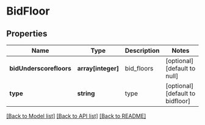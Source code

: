 # BidFloor

## Properties
Name | Type | Description | Notes
------------ | ------------- | ------------- | -------------
**bidUnderscorefloors** | **array[integer]** | bid_floors | [optional] [default to null]
**type** | **string** | type | [optional] [default to bidfloor]

[[Back to Model list]](../README.md#documentation-for-models) [[Back to API list]](../README.md#documentation-for-api-endpoints) [[Back to README]](../README.md)


